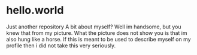 # hello.world
Just another repository
A bit about myself? Well im handsome, but you knew that from my picture. What the picture does not show you is that im also hung like a horse. If this is meant to be used to describe myself on my profile then i did not take this very seriously.
